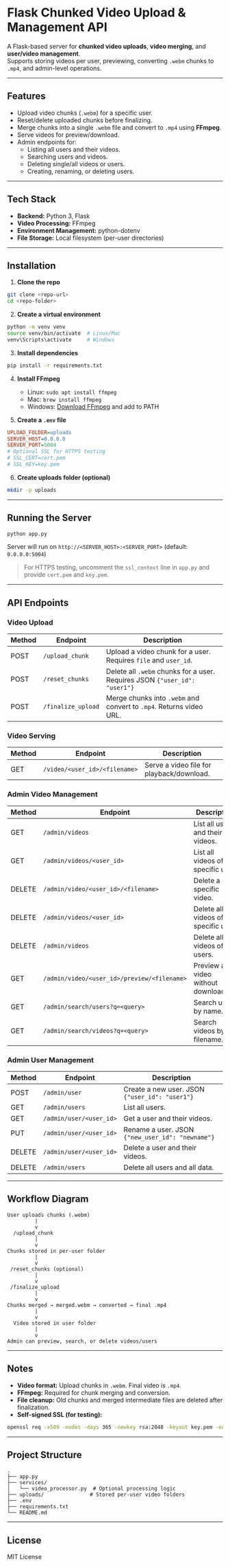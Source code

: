 # Flask Chunked Video Upload & Management API

A Flask-based server for **chunked video uploads**, **video merging**, and **user/video management**.  
Supports storing videos per user, previewing, converting `.webm` chunks to `.mp4`, and admin-level operations.

---

## Features

- Upload video chunks (`.webm`) for a specific user.
- Reset/delete uploaded chunks before finalizing.
- Merge chunks into a single `.webm` file and convert to `.mp4` using **FFmpeg**.
- Serve videos for preview/download.
- Admin endpoints for:
  - Listing all users and their videos.
  - Searching users and videos.
  - Deleting single/all videos or users.
  - Creating, renaming, or deleting users.

---

## Tech Stack

- **Backend:** Python 3, Flask
- **Video Processing:** FFmpeg
- **Environment Management:** python-dotenv
- **File Storage:** Local filesystem (per-user directories)

---

## Installation

1. **Clone the repo**
```bash
git clone <repo-url>
cd <repo-folder>
```

2. **Create a virtual environment**

```bash
python -m venv venv
source venv/bin/activate  # Linux/Mac
venv\Scripts\activate     # Windows
```

3. **Install dependencies**

```bash
pip install -r requirements.txt
```

4. **Install FFmpeg**

   * Linux: `sudo apt install ffmpeg`
   * Mac: `brew install ffmpeg`
   * Windows: [Download FFmpeg](https://ffmpeg.org/download.html) and add to PATH

5. **Create a `.env` file**

```ini
UPLOAD_FOLDER=uploads
SERVER_HOST=0.0.0.0
SERVER_PORT=5004
# Optional SSL for HTTPS testing
# SSL_CERT=cert.pem
# SSL_KEY=key.pem
```

6. **Create uploads folder (optional)**

```bash
mkdir -p uploads
```

---

## Running the Server

```bash
python app.py
```

Server will run on `http://<SERVER_HOST>:<SERVER_PORT>` (default: `0.0.0.0:5004`)

> For HTTPS testing, uncomment the `ssl_context` line in `app.py` and provide `cert.pem` and `key.pem`.

---

## API Endpoints

### Video Upload

| Method | Endpoint           | Description                                                                |
| ------ | ------------------ | -------------------------------------------------------------------------- |
| POST   | `/upload_chunk`    | Upload a video chunk for a user. Requires `file` and `user_id`.            |
| POST   | `/reset_chunks`    | Delete all `.webm` chunks for a user. Requires JSON `{"user_id": "user1"}` |
| POST   | `/finalize_upload` | Merge chunks into `.webm` and convert to `.mp4`. Returns video URL.        |

### Video Serving

| Method | Endpoint                      | Description                               |
| ------ | ----------------------------- | ----------------------------------------- |
| GET    | `/video/<user_id>/<filename>` | Serve a video file for playback/download. |

### Admin Video Management

| Method | Endpoint                                    | Description                           |
| ------ | ------------------------------------------- | ------------------------------------- |
| GET    | `/admin/videos`                             | List all users and their videos.      |
| GET    | `/admin/videos/<user_id>`                   | List all videos of a specific user.   |
| DELETE | `/admin/video/<user_id>/<filename>`         | Delete a specific video.              |
| DELETE | `/admin/videos/<user_id>`                   | Delete all videos of a specific user. |
| DELETE | `/admin/videos`                             | Delete all videos of all users.       |
| GET    | `/admin/video/<user_id>/preview/<filename>` | Preview a video without downloading.  |
| GET    | `/admin/search/users?q=<query>`             | Search users by name.                 |
| GET    | `/admin/search/videos?q=<query>`            | Search videos by filename.            |

### Admin User Management

| Method | Endpoint                | Description                                      |
| ------ | ----------------------- | ------------------------------------------------ |
| POST   | `/admin/user`           | Create a new user. JSON `{"user_id": "user1"}`   |
| GET    | `/admin/users`          | List all users.                                  |
| GET    | `/admin/user/<user_id>` | Get a user and their videos.                     |
| PUT    | `/admin/user/<user_id>` | Rename a user. JSON `{"new_user_id": "newname"}` |
| DELETE | `/admin/user/<user_id>` | Delete a user and their videos.                  |
| DELETE | `/admin/users`          | Delete all users and all data.                   |

---

## Workflow Diagram

```text
User uploads chunks (.webm)
         |
         v
  /upload_chunk
         |
         v
Chunks stored in per-user folder
         |
         v
 /reset_chunks (optional)
         |
         v
 /finalize_upload
         |
         v
Chunks merged → merged.webm → converted → final .mp4
         |
         v
  Video stored in user folder
         |
         v
Admin can preview, search, or delete videos/users
```

---

## Notes

* **Video format:** Upload chunks in `.webm`. Final video is `.mp4`.
* **FFmpeg:** Required for chunk merging and conversion.
* **File cleanup:** Old chunks and merged intermediate files are deleted after finalization.
* **Self-signed SSL (for testing):**

```bash
openssl req -x509 -nodes -days 365 -newkey rsa:2048 -keyout key.pem -out cert.pem -subj "/CN=localhost"
```

---

## Project Structure

```
.
├── app.py
├── services/
│   └── video_processor.py  # Optional processing logic
├── uploads/               # Stored per-user video folders
├── .env
├── requirements.txt
└── README.md
```

---

## License

MIT License

